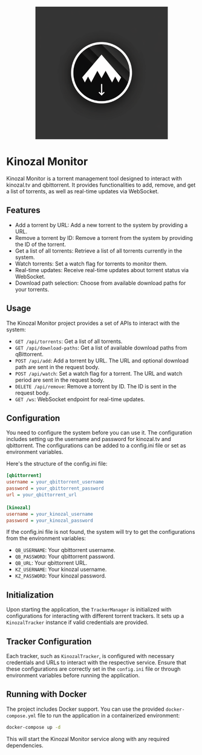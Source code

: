 <p style="text-align:center;">
<img src="logo/logo.png" width="350" alt="Kinozal Monitor Logo">
</p>

# Kinozal Monitor

Kinozal Monitor is a torrent management tool designed to interact with kinozal.tv and qbittorrent. It provides functionalities to add, remove, and get a list of torrents, as well as real-time updates via WebSocket.

## Features

- Add a torrent by URL: Add a new torrent to the system by providing a URL.
- Remove a torrent by ID: Remove a torrent from the system by providing the ID of the torrent.
- Get a list of all torrents: Retrieve a list of all torrents currently in the system.
- Watch torrents: Set a watch flag for torrents to monitor them.
- Real-time updates: Receive real-time updates about torrent status via WebSocket.
- Download path selection: Choose from available download paths for your torrents.

## Usage

The Kinozal Monitor project provides a set of APIs to interact with the system:

- `GET /api/torrents`: Get a list of all torrents.
- `GET /api/download-paths`: Get a list of available download paths from qBittorrent.
- `POST /api/add`: Add a torrent by URL. The URL and optional download path are sent in the request body.
- `POST /api/watch`: Set a watch flag for a torrent. The URL and watch period are sent in the request body.
- `DELETE /api/remove`: Remove a torrent by ID. The ID is sent in the request body.
- `GET /ws`: WebSocket endpoint for real-time updates.

## Configuration

You need to configure the system before you can use it. The configuration includes setting up the username and password for kinozal.tv and qbittorrent. The configurations can be added to a config.ini file or set as environment variables.

Here's the structure of the config.ini file:

```ini
[qbittorrent]
username = your_qbittorrent_username
password = your_qbittorrent_password
url = your_qbittorrent_url

[kinozal]
username = your_kinozal_username
password = your_kinozal_password
```

If the config.ini file is not found, the system will try to get the configurations from the environment variables:

- `QB_USERNAME`: Your qbittorrent username.
- `QB_PASSWORD`: Your qbittorrent password.
- `QB_URL`: Your qbittorrent URL.
- `KZ_USERNAME`: Your kinozal username.
- `KZ_PASSWORD`: Your kinozal password.

## Initialization

Upon starting the application, the `TrackerManager` is initialized with configurations for interacting with different torrent trackers. It sets up a `KinozalTracker` instance if valid credentials are provided.

## Tracker Configuration

Each tracker, such as `KinozalTracker`, is configured with necessary credentials and URLs to interact with the respective service. Ensure that these configurations are correctly set in the `config.ini` file or through environment variables before running the application.

## Running with Docker

The project includes Docker support. You can use the provided `docker-compose.yml` file to run the application in a containerized environment:

```bash
docker-compose up -d
```

This will start the Kinozal Monitor service along with any required dependencies.
